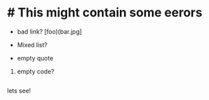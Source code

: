 # # This might contain some eerors

* bad link? [foo)(bar.jpg]
- Mixed list?
+ empty quote
>
1. empty code?

```
```

lets see!
